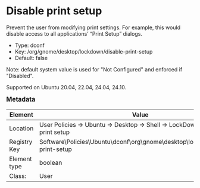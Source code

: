 # Disable print setup

Prevent the user from modifying print settings. For example, this would disable access to all applications’ “Print Setup” dialogs.

- Type: dconf
- Key: /org/gnome/desktop/lockdown/disable-print-setup
- Default: false

Note: default system value is used for "Not Configured" and enforced if "Disabled".

Supported on Ubuntu 20.04, 22.04, 24.04, 24.10.



<span style="font-size: larger;">**Metadata**</span>

| Element      | Value            |
| ---          | ---              |
| Location     | User Policies -> Ubuntu -> Desktop -> Shell -> LockDown -> Disable print setup    |
| Registry Key | Software\Policies\Ubuntu\dconf\org\gnome\desktop\lockdown\disable-print-setup         |
| Element type | boolean |
| Class:       | User       |
